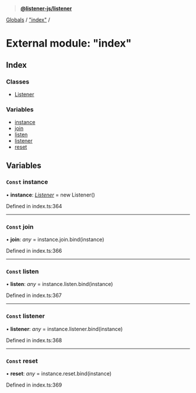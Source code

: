> **[@listener-js/listener](../README.md)**

[Globals](../globals.md) / ["index"](_index_.md) /

# External module: "index"

## Index

### Classes

* [Listener](../classes/_index_.listener.md)

### Variables

* [instance](_index_.md#const-instance)
* [join](_index_.md#const-join)
* [listen](_index_.md#const-listen)
* [listener](_index_.md#const-listener)
* [reset](_index_.md#const-reset)

## Variables

### `Const` instance

• **instance**: *[Listener](../classes/_index_.listener.md)* =  new Listener()

Defined in index.ts:364

___

### `Const` join

• **join**: *any* =  instance.join.bind(instance)

Defined in index.ts:366

___

### `Const` listen

• **listen**: *any* =  instance.listen.bind(instance)

Defined in index.ts:367

___

### `Const` listener

• **listener**: *any* =  instance.listener.bind(instance)

Defined in index.ts:368

___

### `Const` reset

• **reset**: *any* =  instance.reset.bind(instance)

Defined in index.ts:369